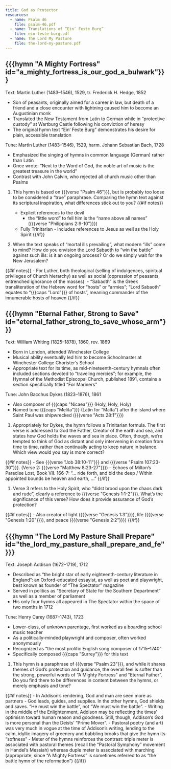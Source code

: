 ```yaml
---
title: God as Protector
resources:
  - name: Psalm 46
    file: psalm-46.pdf
  - name: Translations of “Ein’ Feste Burg”
    file: ein-feste-burg.pdf
  - name: The Lord My Pasture
    file: the-lord-my-pasture.pdf
---
```

## {{{hymn "A Mighty Fortress" id="a_mighty_fortress_is_our_god_a_bulwark"}}}

Text: Martin Luther (1483–1546), 1529, tr. Frederick H. Hedge, 1852
 - Son of peasants, originally aimed for a career in law, but death of a friend and a close encounter with lightning caused him to become an Augustinian monk
 - Translated the New Testament from Latin to German while in “protective custody” at Wartburg Castle following his conviction of heresy
 - The original hymn text “Ein’ Feste Burg” demonstrates his desire for plain, accessible translation

Tune: Martin Luther (1483–1546), 1529, harm. Johann Sebastian Bach, 1728
 - Emphasized the singing of hymns in common language (German) rather than Latin
 - Once wrote: “Next to the Word of God, the noble art of music is the greatest treasure in the world”
 - Contrast with John Calvin, who rejected all church music other than Psalms

1. This hymn is based on {{{verse "Psalm 46"}}}, but is probably too loose to be considered a “true” paraphrase. Comparing the hymn text against its scriptural inspiration, what differences stick out to you?
{{#if notes}}
	- Explicit references to the devil
		- the “little word” to fell him is the “name above all names” ({{{verse "Philippians 2:9-10"}}})
	- Fully Trinitarian - includes references to Jesus as well as the Holy Spirit
{{/if}}

1. When the text speaks of “mortal ills prevailing”, what modern “ills” come to mind? How do you envision the Lord Sabaoth to “win the battle” against such ills: is it an ongoing process? Or do we simply wait for the New Jerusalem?

{{#if notes}}
	- For Luther, both theological (selling of indulgences, spiritual privileges of Church hierarchy) as well as social (oppression of peasants, entrenched ignorance of the masses).
	- “Sabaoth” is the Greek transliteration of the Hebrew word for “hosts” or “armies”; “Lord Sabaoth” equates to “{{{caps "Lord"}}} of hosts”, meaning commander of the innumerable hosts of heaven
{{/if}}

## {{{hymn "Eternal Father, Strong to Save" id="eternal_father_strong_to_save_whose_arm"}}}

Text: William Whiting (1825–1878), 1860, rev. 1869
 - Born in London, attended Winchester College
 - Musical ability eventually led him to become Schoolmaster at Winchester College Chorister’s School
 - Appropriate text for its time, as mid-nineteenth-century hymnals often included sections devoted to “traveling mercies”; for example, the Hymnal of the Methodist Episcopal Church, published 1891, contains a section specifically titled “For Mariners”

Tune: John Bacchus Dykes (1823–1876), 1861
 - Also composer of {{{caps "Nicaea"}}} (Holy, Holy, Holy)
 - Named tune {{{caps "Melita"}}} (Latin for “Malta”) after the island where Saint Paul was shipwrecked ({{{verse "Acts 28:1"}}})

1. Appropriately for Dykes, the hymn follows a Trinitarian formula. The first verse is addressed to God the Father, Creator of the earth and sea, and states how God holds the waves and sea in place. Often, though, we’re tempted to think of God as distant and only intervening in creation from time to time, rather than continually acting to keep nature in balance. Which view would you say is more correct?

{{#if notes}}
	- See {{{verse "Job 38:10-11"}}} and {{{verse "Psalm 107:23-30"}}}. (Verse 2: {{{verse "Matthew 8:23-27"}}})
	- Echoes of Milton’s Paradise Lost, Book VII. 166-7: “… ride forth, and bid the deep / Within appointed bounds be heaven and earth, …”
{{/if}}

1. Verse 3 refers to the Holy Spirit, who “didst brood upon the chaos dark and rude”, clearly a reference to {{{verse "Genesis 1:1-2"}}}. What’s the significance of this verse? How does it provide assurance of God’s protection?

{{#if notes}}
	- Also creator of light ({{{verse "Genesis 1:3"}}}), life ({{{verse "Genesis 1:20"}}}), and peace ({{{verse "Genesis 2:2"}}})
{{/if}}

## {{{hymn "The Lord My Pasture Shall Prepare" id="the_lord_my_pasture_shall_prepare_and_fe"}}}

Text: Joseph Addison (1672–1719), 1712
 - Described as “the bright star of early eighteenth-century literature in England”: an Oxford-educated essayist, as well as poet and playwright, best known as founder of “The Spectator” magazine
 - Served in politics as “Secretary of State for the Southern Department” as well as a member of parliament
 - His only four hymns all appeared in The Spectator within the space of two months in 1712

Tune: Henry Carey (1687–1743), 1723
 - Lower-class, of unknown parentage, first worked as a boarding school music teacher
 - As a politically-minded playwright and composer, often worked anonymously
 - Recognized as “the most prolific English song composer of 1715–1740”
 - Specifically composed {{{caps "Surrey"}}} for this text

1. This hymn is a paraphrase of {{{verse "Psalm 23"}}}, and while it shares themes of God’s protection and guidance, the overall feel is softer than the strong, powerful words of “A Mighty Fortress” and “Eternal Father”. Do you find there to be differences in content between the hymns, or merely emphasis and tone?

{{#if notes}}
	- In Addison’s rendering, God and man are seen more as partners - God leads, guides, and supplies. In the other hymns, God shields and saves. “He must win the battle”, not “We must win the battle”.
	- Writing in the middle of the Enlightenment, Addison may be reflecting the times’ optimism toward human reason and goodness. Still, though, Addison’s God is more personal than the Deists’ “Prime Mover”.
	- Pastoral poetry (and art) was very much in vogue at the time of Addison’s writing, lending to the calm, idyllic imagery of greenery and babbling brooks that give the hymn its “softness”
	- Meter of the hymns reinforces the contrast: triple meter is associated with pastoral themes (recall the “Pastoral Symphony” movement in Handel’s Messiah) whereas duple meter is associated with marching (appropriate, since “A Mighty Fortress” is sometimes referred to as “the battle hymn of the reformation”)
{{/if}}
